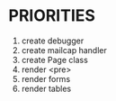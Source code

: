 # PRIORITIES
1. create debugger
2. create mailcap handler
3. create Page class
4. render \<pre\>
5. render forms
6. render tables
